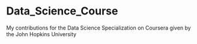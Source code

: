 # Data_Science_Course
My contributions for the Data Science Specialization on Coursera given by the John Hopkins University
